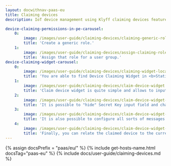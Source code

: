 ```yaml
---
layout: docwithnav-paas-eu
title: Claiming devices
description: IoT device management using Klyff claiming devices feature

device-claiming-permissions-in-pe-carousel:
    0:
        image: /images/user-guide/claiming-devices/claiming-generic-role.png
        title: 'Create a generic role.'
    1:
        image: /images/user-guide/claiming-devices/assign-claiming-role.png
        title: 'Assign that role for a user group.'
device-claiming-widget-carousel:
    0:
        image: /images/user-guide/claiming-devices/claiming-widget-location.png
        title: 'You are able to find Device Claiming Widget in <b>Static widget</b> section of <b>Input widgets</b> bundle.'
    1:
        image: /images/user-guide/claiming-devices/claim-device-widget.png
        title: 'Claim device widget is quite simple and allows to input device name and Secret Key.'
    2:
        image: /images/user-guide/claiming-devices/claim-device-widget-advanced-settings.png
        title: 'It is possible to "hide" Secret Key input field and change the labels in "General settings".'
    3:
        image: /images/user-guide/claiming-devices/claim-device-widget-message-settings.png
        title: 'It is also possible to configure all sorts of messages to the user in "Message settings".'
    4:
        image: /images/user-guide/claiming-devices/claim-device-widget-relation-settings.png
        title: 'Finally, you can relate the claimed device to the current state entity of the dashboard.<br> This is useful if you have multiple assets and would like to relate your device to one of them. '
---
```


{% assign docsPrefix = "paas/eu/" %}
{% include get-hosts-name.html docsTag="paas-eu" %}
{% include docs/user-guide/claiming-devices.md %}